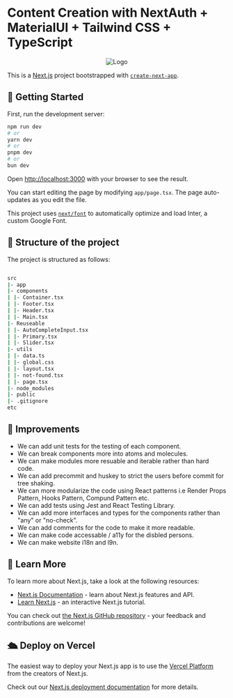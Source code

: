 # Content Creation with NextAuth + MaterialUI + Tailwind CSS + TypeScript

<p align="center">
  <img src="./public/demo.png" alt="Logo">
</p>

This is a [Next.js](https://nextjs.org/) project bootstrapped with [`create-next-app`](https://github.com/vercel/next.js/tree/canary/packages/create-next-app).

## 🚀 Getting Started

First, run the development server:

```bash
npm run dev
# or
yarn dev
# or
pnpm dev
# or
bun dev
```

Open [http://localhost:3000](http://localhost:3000) with your browser to see the result.

You can start editing the page by modifying `app/page.tsx`. The page auto-updates as you edit the file.

This project uses [`next/font`](https://nextjs.org/docs/basic-features/font-optimization) to automatically optimize and load Inter, a custom Google Font.

## 📁 Structure of the project

The project is structured as follows:

```bash

src
|- app
|- components
| |- Container.tsx
| |- Footer.tsx
| |- Header.tsx
| |- Main.tsx
|- Reuseable
| |- AutoCompleteInput.tsx
| |- Primary.tsx
| |- Slider.tsx
|- utils
| |- data.ts
| |- global.css
| |- layout.tsx
| |- not-found.tsx
| |- page.tsx
|- node_modules
|- public
|- .gitignore
etc
```

## 🔧 Improvements

- We can add unit tests for the testing of each component.
- We can break components more into atoms and molecules.
- We can make modules more resuable and iterable rather than hard code.
- We can add precommit and huskey to strict the users before commit for tree shaking.
- We can more modularize the code using React patterns i.e Render Props Pattern, Hooks Pattern, Compund Pattern etc.
- We can add tests using Jest and React Testing Library.
- We can add more interfaces and types for the components rather than "any" or "no-check".
- We can add comments for the code to make it more readable.
- We can make code accessable / a11y for the disbled persons.
- We can make website i18n and l9n.

## 📑 Learn More

To learn more about Next.js, take a look at the following resources:

- [Next.js Documentation](https://nextjs.org/docs) - learn about Next.js features and API.
- [Learn Next.js](https://nextjs.org/learn) - an interactive Next.js tutorial.

You can check out [the Next.js GitHub repository](https://github.com/vercel/next.js/) - your feedback and contributions are welcome!

## 🛳️ Deploy on Vercel

The easiest way to deploy your Next.js app is to use the [Vercel Platform](https://vercel.com/new?utm_medium=default-template&filter=next.js&utm_source=create-next-app&utm_campaign=create-next-app-readme) from the creators of Next.js.

Check out our [Next.js deployment documentation](https://nextjs.org/docs/deployment) for more details.
